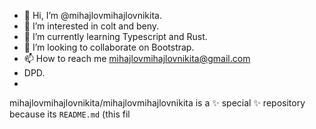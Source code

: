 - 👋 Hi, I’m @mihajlovmihajlovnikita.
- 👀 I’m interested in colt and beny.
- 🌱 I’m currently learning Typescript and Rust.
- 💞️ I’m looking to collaborate on Bootstrap.
- 📫 How to reach me mihajlovmihajlovnikita@gmail.com
- DPD.
- 
mihajlovmihajlovnikita/mihajlovmihajlovnikita is a ✨ special ✨ repository because its `README.md` (this fil
